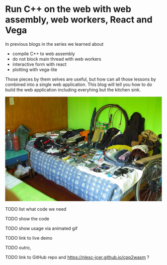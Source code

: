 # Run C++ on the web with web assembly, web workers, React and Vega

In previous blogs in the series we learned about

* compile C++ to web assembly
* do not block main thread with web workers
* interactive form with react
* plotting with vega-lite

Those pieces by them selves are useful, but how can all those lessons by combined into a single web application. This blog will tell you how to do build the web application including everyhing but the kitchen sink.

![Pack everything but the kitchen sink](1024px-Pack_Gong_(3144438149).jpg)

TODO list what code we need

TODO show the code

TODO show usage via animated gif

TODO link to live demo

TODO outro,

TODO link to GitHub repo and https://nlesc-jcer.github.io/cpp2wasm ?
